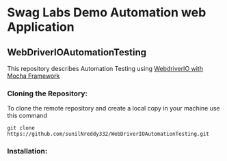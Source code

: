 # Swag Labs Demo Automation web Application 
## WebDriverIOAutomationTesting
 This repository  describes Automation Testing using  [WebdriverIO with Mocha Framework](https://webdriver.io/)

### Cloning the Repository:
To clone the remote repository and create a local copy in your machine use this command 
```
git clone https://github.com/sunilNreddy332/WebDriverIOAutomationTesting.git
```
### Installation: